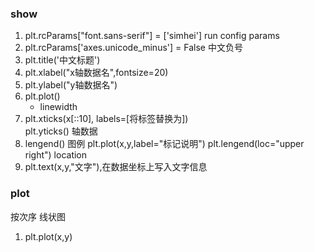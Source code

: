 
### show
1. plt.rcParams["font.sans-serif"] = ['simhei']  run config params
2. plt.rcParams['axes.unicode_minus'] = False  中文负号
3. plt.title('中文标题')
4. plt.xlabel("x轴数据名",fontsize=20)  
5. plt.ylabel("y轴数据名")
6. plt.plot()
	- linewidth
7. plt.xticks(x[::10], labels=[将标签替换为])  
	plt.yticks() 轴数据
8. lengend() 图例
	plt.plot(x,y,label="标记说明")
	plt.lengend(loc="upper right") location
9. plt.text(x,y,"文字"),在数据坐标上写入文字信息


### plot
按次序 线状图
1. plt.plot(x,y)
